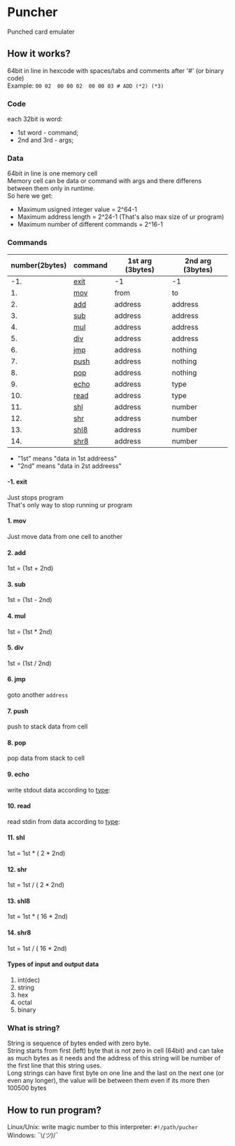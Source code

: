 # Puncher
Punched card emulater

## How it works?

64bit in line in hexcode with spaces/tabs and comments after '#' (or binary code)  
Example: `00 02  00 00 02  00 00 03 # ADD (*2) (*3)` 

### Code
each 32bit is word:
* 1st word - command;
* 2nd and 3rd - args;

### Data
64bit in line is one memory cell  
Memory cell can be data or command with args and there differens between them only in runtime.  
So here we get:
* Maximum usigned integer value = 2^64-1
* Maximum address length = 2^24-1 (That's also max size of ur program)
* Maximum number of different commands = 2^16-1


### Commands
| number(2bytes)	|	command												| 1st arg (3bytes)  | 2nd arg (3bytes)  |
|-------------------|-------------------------------------------------------|-------------------|-------------------|
|  -1.				|	[exit](https://github.com/moff4/Puncher#-1-exit)	|	-1				|	-1				|
|	1.				|	[mov](https://github.com/moff4/Puncher#1-mov)		|	from			|	to				|
|	2.				|	[add](https://github.com/moff4/Puncher#2-add)		|	address			|	address			|
|	3.				|	[sub](https://github.com/moff4/Puncher#3-sub)		|	address			|	address			|
|	4.				|	[mul](https://github.com/moff4/Puncher#4-mul)		|	address			|	address			|
|	5.				|	[div](https://github.com/moff4/Puncher#5-div)		|	address			|	address			|
|	6.				|	[jmp](https://github.com/moff4/Puncher#6-jmp)		|	address			|	nothing			|
|	7.				|	[push](https://github.com/moff4/Puncher#7-push)		|	address			|	nothing			|
|	8.				|	[pop](https://github.com/moff4/Puncher#8-pop)		|	address			|	nothing			|
|	9.				|	[echo](https://github.com/moff4/Puncher#9-echo)		|	address			|	type			|
|	10.				|	[read](https://github.com/moff4/Puncher#10-read)	|	address			|	type			|
|	11.				|	[shl](https://github.com/moff4/Puncher#11-shl)		|	address			|	number			|
|	12.				|	[shr](https://github.com/moff4/Puncher#12-shr)		|	address			|	number			|
|	13.				|	[shl8](https://github.com/moff4/Puncher#13-shl8)	|	address			|	number			|
|	14.				|	[shr8](https://github.com/moff4/Puncher#14-shr8)	|	address			|	number			|

* "1st" means "data in 1st addreess"
* "2nd" means "data in 2st addreess"

#### -1. exit  
Just stops program  
That's only way to stop running ur program

#### 1. mov  
Just move data from one cell to another

#### 2. add  
1st  = (1st + 2nd)

#### 3. sub  
1st = (1st - 2nd)

#### 4. mul  
1st = (1st * 2nd)

#### 5. div  
1st = (1st / 2nd)

#### 6. jmp  
goto another `address`

#### 7. push  
push to stack data from cell

#### 8. pop  
pop data from stack to cell

#### 9. echo  
write stdout data according to [type](https://github.com/moff4/Puncher#types-of-input-and-output-data):

#### 10. read  
read stdin from data according to [type](https://github.com/moff4/Puncher#types-of-input-and-output-data):

#### 11. shl  
1st = 1st * ( 2 * 2nd)

#### 12. shr  
1st = 1st / ( 2 * 2nd)

#### 13. shl8  
1st = 1st * ( 16 * 2nd)

#### 14. shr8  
1st = 1st / ( 16 * 2nd)

#### Types of input and output data  
1) int(dec)  
2) string  
3) hex  
4) octal  
5) binary  


### What is string?
String is sequence of bytes ended with zero byte.  
String starts from first (left) byte that is not zero in cell (64bit) and can take as much bytes as it needs and the address of this string will be number of the first line that this string uses.  
Long strings can have first byte on one line and the last on the next one (or even any longer), the value will be between them even if its more then 100500 bytes  

## How to run program?
Linux/Unix: write magic number to this interpreter: `#!/path/pucher`  
Windows: ¯\\_(ツ)_/¯




